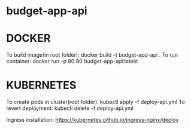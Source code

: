 # budget-app-api

# DOCKER
To build image(in root folder): docker build -t budget-app-api .
To run container: docker run -p 80:80 budget-app-api:latest

# KUBERNETES
To create pods in cluster(root folder): kubectl apply -f deploy-api.yml
To revert deployment: kubectl delete -f deploy-api.yml

Ingress installation: https://kubernetes.github.io/ingress-nginx/deploy